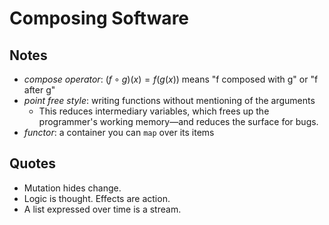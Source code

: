 # Composing Software

## Notes

- _compose operator_: $(f \circ g)(x) = f(g(x))$ means "f composed with g" or "f after g"
- _point free style_: writing functions without mentioning of the arguments
    - This reduces intermediary variables, which frees up the programmer's working memory—and reduces the surface for bugs.
- _functor_: a container you can `map` over its items

## Quotes

- Mutation hides change.
- Logic is thought. Effects are action.
- A list expressed over time is a stream.
